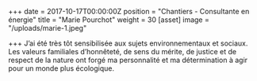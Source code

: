 +++
date = 2017-10-17T00:00:00Z
position = "Chantiers - Consultante en énergie"
title = "Marie Pourchot"
weight = 30
[asset]
image = "/uploads/marie-1.jpeg"

+++
J’ai été très tôt sensibilisée aux sujets environnementaux et sociaux. Les valeurs familiales d’honnêteté, de sens du mérite, de justice et de respect de la nature ont forgé ma personnalité et ma détermination à agir pour un monde plus écologique.